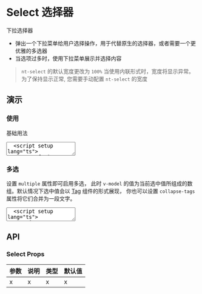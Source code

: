 # Select 选择器

下拉选择器

- 弹出一个下拉菜单给用户选择操作，用于代替原生的选择器，或者需要一个更优雅的多选器
- 当选项过多时，使用下拉菜单展示并选择内容

> `nt-select` 的默认宽度更改为 `100%` 当使用内联形式时，宽度将显示异常。为了保持显示正常, 您需要手动配置 `nt-select` 的宽度

## 演示

<script setup>
  import { Select } from "../../src";
  import { ref } from 'vue';

  const fruits = ["苹果", "香蕉", "橙子", "葡萄", "柠檬", "草莓", "樱桃", "芒果", "猕猴桃", "杨梅", "菠萝", "西瓜", "哈密瓜", "桃子", "梨", "柿子", "榴莲", "椰子", "龙眼", "荔枝"];

  const options = fruits.slice(0, 10).map((item, i) => { return { value: i, label: item } });

  const selectedValue = ref('');

  const value1 = ref([]);

  const value2 = ref([]);
</script>

### 使用

基础用法

<ClientOnly>
  <CodePreview>
  <textarea lang="vue" v-pre>
  <script setup lang="ts">
    const fruits = ["苹果", "香蕉", "橙子", "葡萄", "柠檬", "草莓", "樱桃", "芒果", "猕猴桃", "杨梅", "菠萝", "西瓜", "哈密瓜", "桃子", "梨", "柿子", "榴莲", "椰子", "龙眼", "荔枝"];
    //-
    const options = fruits.slice(0, 10).map((item, i) => { return { value: i, label: item } });
    //-
    const value = ref('');
  </script>
  <template>
    <nt-select :options="options" v-model="value" style="width:180px;"></nt-select>
  </template>
  </textarea>
  <template #preview>
    <Select :options="options" v-model="selectedValue" style="width:180px;"></Select>
  </template>
  </CodePreview>
</ClientOnly>

### 多选

设置 `multiple` 属性即可启用多选， 此时 `v-model` 的值为当前选中值所组成的数组。默认情况下选中值会以 <a href="/neatui-vue/components/tag" target="_blank">Tag</a> 组件的形式展现， 你也可以设置 `collapse-tags` 属性将它们合并为一段文字。

<ClientOnly>
  <CodePreview>
  <textarea lang="vue" v-pre>
  <script setup lang="ts">
  </script>
  <template>
    <hr />
  </template>
  </textarea>
  <template #preview>
    <Select :options="options" v-model="value1" multiple style="width:180px;"></Select>
    <Select
      :options="options"
      v-model="value2"
      multiple
      style="width:180px;"
      class="ml-10"
      collapse-tags
    ></Select>
  </template>
  </CodePreview>
</ClientOnly>

## API

### Select Props

<!-- prettier-ignore -->
| 参数 | 说明 | 类型 | 默认值 |
| --- | --- | --- | --- |
| x | x | x | x |
